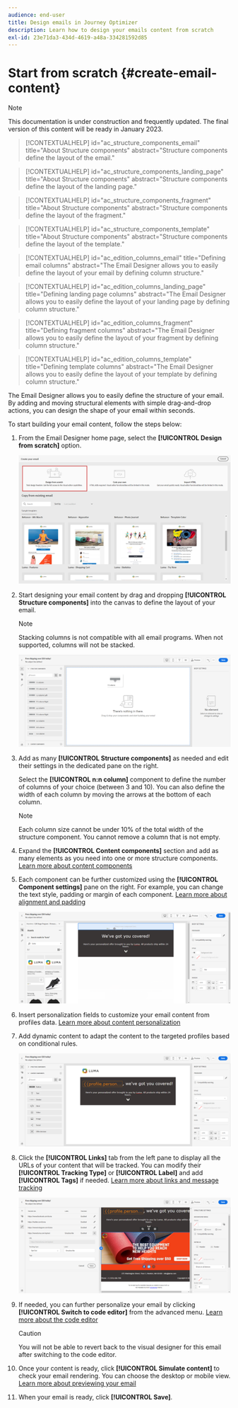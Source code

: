 ```yaml
---
audience: end-user
title: Design emails in Journey Optimizer
description: Learn how to design your emails content from scratch
exl-id: 23e71da3-434d-4619-a48a-334281592d85
---
```

# Start from scratch {#create-email-content}

>[!NOTE]
>
>This documentation is under construction and frequently updated. The final version of this content will be ready in January 2023.

>[!CONTEXTUALHELP]
>id="ac_structure_components_email"
>title="About Structure components"
>abstract="Structure components define the layout of the email."

>[!CONTEXTUALHELP]
>id="ac_structure_components_landing_page"
>title="About Structure components"
>abstract="Structure components define the layout of the landing page."

>[!CONTEXTUALHELP]
>id="ac_structure_components_fragment"
>title="About Structure components"
>abstract="Structure components define the layout of the fragment."

>[!CONTEXTUALHELP]
>id="ac_structure_components_template"
>title="About Structure components"
>abstract="Structure components define the layout of the template."


>[!CONTEXTUALHELP]
>id="ac_edition_columns_email"
>title="Defining email columns"
>abstract="The Email Designer allows you to easily define the layout of your email by defining column structure."

>[!CONTEXTUALHELP]
>id="ac_edition_columns_landing_page"
>title="Defining landing page columns"
>abstract="The Email Designer allows you to easily define the layout of your landing page by defining column structure."

>[!CONTEXTUALHELP]
>id="ac_edition_columns_fragment"
>title="Defining fragment columns"
>abstract="The Email Designer allows you to easily define the layout of your fragment by defining column structure."

>[!CONTEXTUALHELP]
>id="ac_edition_columns_template"
>title="Defining template columns"
>abstract="The Email Designer allows you to easily define the layout of your template by defining column structure."

The Email Designer allows you to easily define the structure of your email. By adding and moving structural elements with simple drag-and-drop actions, you can design the shape of your email within seconds.

To start building your email content, follow the steps below:

1. From the Email Designer home page, select the **[!UICONTROL Design from scratch]** option.

    ![](assets/email_designer.png)

1. Start designing your email content by drag and dropping **[!UICONTROL Structure components]** into the canvas to define the layout of your email.

   >[!NOTE]
   >
   >Stacking columns is not compatible with all email programs. When not supported, columns will not be stacked.

    <!--Once placed in the email, you cannot move nor remove your components unless there is already a content component or a fragment placed inside. This is not true in AJO - TBC?-->

    ![](assets/email_designer_2.png)

1. Add as many **[!UICONTROL Structure components]** as needed and edit their settings in the dedicated pane on the right.

    Select the **[!UICONTROL n:n column]** component to define the number of columns of your choice (between 3 and 10). You can also define the width of each column by moving the arrows at the bottom of each column.

   >[!NOTE]
   >
   >Each column size cannot be under 10% of the total width of the structure component. You cannot remove a column that is not empty.

1. Expand the **[!UICONTROL Content components]** section and add as many elements as you need into one or more structure components. [Learn more about content components](content-components.md)

1. Each component can be further customized using the **[!UICONTROL Component settings]** pane on the right. For example, you can change the text style, padding or margin of each component. [Learn more about alignment and padding](alignment-and-padding.md)

    ![](assets/email_designer_5.png)

1. Insert personalization fields to customize your email content from profiles data. [Learn more about content personalization](../personalization/personalize.md)

1. Add dynamic content to adapt the content to the targeted profiles based on conditional rules. <!-- Add link to Get started with dynamic content-->

    ![](assets/email_designer_6.png)

1. Click the **[!UICONTROL Links]** tab from the left pane to display all the URLs of your content that will be tracked. You can modify their **[!UICONTROL Tracking Type]** or **[!UICONTROL Label]** and add **[!UICONTROL Tags]** if needed. [Learn more about links and message tracking](message-tracking.md)

    ![](assets/email_designer_7.png)

1. If needed, you can further personalize your email by clicking **[!UICONTROL Switch to code editor]** from the advanced menu. [Learn more about the code editor](code-content.md)

    >[!CAUTION]
    >
    >You will not be able to revert back to the visual designer for this email after switching to the code editor.

1. Once your content is ready, click **[!UICONTROL Simulate content]** to check your email rendering. You can choose the desktop or mobile view. [Learn more about previewing your email](../preview-test/preview-test.md)

1. When your email is ready, click **[!UICONTROL Save]**.

